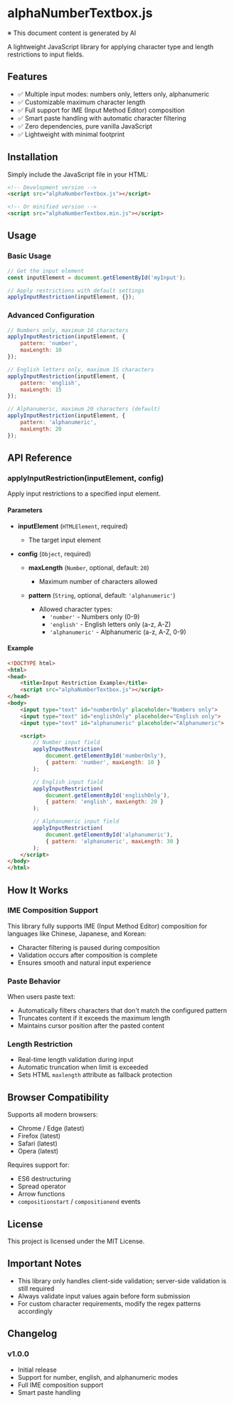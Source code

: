 # alphaNumberTextbox.js
※ This document content is generated by AI

A lightweight JavaScript library for applying character type and length restrictions to input fields.

## Features

- ✅ Multiple input modes: numbers only, letters only, alphanumeric
- ✅ Customizable maximum character length
- ✅ Full support for IME (Input Method Editor) composition
- ✅ Smart paste handling with automatic character filtering
- ✅ Zero dependencies, pure vanilla JavaScript
- ✅ Lightweight with minimal footprint

## Installation

Simply include the JavaScript file in your HTML:

```html
<!-- Development version -->
<script src="alphaNumberTextbox.js"></script>

<!-- Or minified version -->
<script src="alphaNumberTextbox.min.js"></script>
```

## Usage

### Basic Usage

```javascript
// Get the input element
const inputElement = document.getElementById('myInput');

// Apply restrictions with default settings
applyInputRestriction(inputElement, {});
```

### Advanced Configuration

```javascript
// Numbers only, maximum 10 characters
applyInputRestriction(inputElement, {
    pattern: 'number',
    maxLength: 10
});

// English letters only, maximum 15 characters
applyInputRestriction(inputElement, {
    pattern: 'english',
    maxLength: 15
});

// Alphanumeric, maximum 20 characters (default)
applyInputRestriction(inputElement, {
    pattern: 'alphanumeric',
    maxLength: 20
});
```

## API Reference

### applyInputRestriction(inputElement, config)

Apply input restrictions to a specified input element.

#### Parameters

- **inputElement** (`HTMLElement`, required)
  - The target input element

- **config** (`Object`, required)
  - **maxLength** (`Number`, optional, default: `20`)
    - Maximum number of characters allowed
  
  - **pattern** (`String`, optional, default: `'alphanumeric'`)
    - Allowed character types:
      - `'number'` - Numbers only (0-9)
      - `'english'` - English letters only (a-z, A-Z)
      - `'alphanumeric'` - Alphanumeric (a-z, A-Z, 0-9)

#### Example

```html
<!DOCTYPE html>
<html>
<head>
    <title>Input Restriction Example</title>
    <script src="alphaNumberTextbox.js"></script>
</head>
<body>
    <input type="text" id="numberOnly" placeholder="Numbers only">
    <input type="text" id="englishOnly" placeholder="English only">
    <input type="text" id="alphanumeric" placeholder="Alphanumeric">

    <script>
        // Number input field
        applyInputRestriction(
            document.getElementById('numberOnly'),
            { pattern: 'number', maxLength: 10 }
        );

        // English input field
        applyInputRestriction(
            document.getElementById('englishOnly'),
            { pattern: 'english', maxLength: 20 }
        );

        // Alphanumeric input field
        applyInputRestriction(
            document.getElementById('alphanumeric'),
            { pattern: 'alphanumeric', maxLength: 30 }
        );
    </script>
</body>
</html>
```

## How It Works

### IME Composition Support

This library fully supports IME (Input Method Editor) composition for languages like Chinese, Japanese, and Korean:
- Character filtering is paused during composition
- Validation occurs after composition is complete
- Ensures smooth and natural input experience

### Paste Behavior

When users paste text:
- Automatically filters characters that don't match the configured pattern
- Truncates content if it exceeds the maximum length
- Maintains cursor position after the pasted content

### Length Restriction

- Real-time length validation during input
- Automatic truncation when limit is exceeded
- Sets HTML `maxlength` attribute as fallback protection

## Browser Compatibility

Supports all modern browsers:
- Chrome / Edge (latest)
- Firefox (latest)
- Safari (latest)
- Opera (latest)

Requires support for:
- ES6 destructuring
- Spread operator
- Arrow functions
- `compositionstart` / `compositionend` events

## License

This project is licensed under the MIT License.

## Important Notes

- This library only handles client-side validation; server-side validation is still required
- Always validate input values again before form submission
- For custom character requirements, modify the regex patterns accordingly

## Changelog

### v1.0.0
- Initial release
- Support for number, english, and alphanumeric modes
- Full IME composition support
- Smart paste handling
